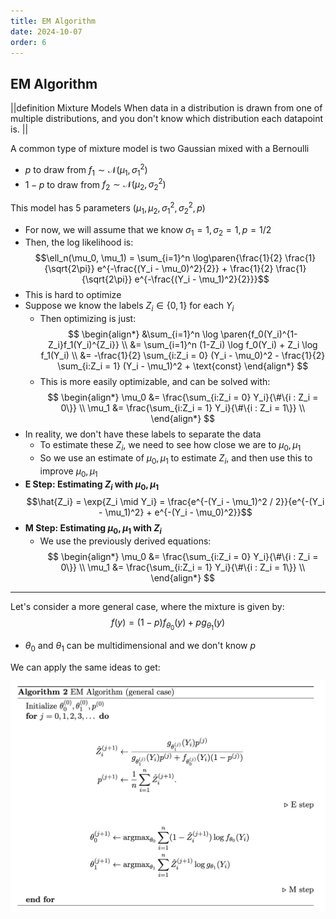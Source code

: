 ```yaml
---
title: EM Algorithm
date: 2024-10-07
order: 6
---
```


## EM Algorithm

||definition Mixture Models
When data in a distribution is drawn from one of multiple distributions, and you don't know which distribution each datapoint is.
||

A common type of mixture model is two Gaussian mixed with a Bernoulli

- $p$ to draw from $f_1 \sim \mathcal{N}(\mu_1, \sigma_1^2)$
- $1 - p$ to draw from $f_2 \sim \mathcal{N}(\mu_2, \sigma_2^2)$

This model has 5 parameters $(\mu_1, \mu_2, \sigma_1^2, \sigma_2^2, p)$

- For now, we will assume that we know $\sigma_1 = 1, \sigma_2 = 1, p = 1/2$
- Then, the log likelihood is:
  $$\ell_n(\mu_0, \mu_1) = \sum_{i=1}^n \log\paren{\frac{1}{2} \frac{1}{\sqrt{2\pi}} e^{-\frac{(Y_i - \mu_0)^2}{2}} + \frac{1}{2} \frac{1}{\sqrt{2\pi}} e^{-\frac{(Y_i - \mu_1)^2}{2}}}$$
- This is hard to optimize
- Suppose we know the labels $Z_i \in \{0, 1\}$ for each $Y_i$
  - Then optimizing is just:
    $$
    \begin{align*}
    &\sum_{i=1}^n \log \paren{f_0(Y_i)^{1-Z_i}f_1(Y_i)^{Z_i}} \\ &= \sum_{i=1}^n (1-Z_i) \log f_0(Y_i) + Z_i \log f_1(Y_i) \\
    &= -\frac{1}{2} \sum_{i:Z_i = 0} (Y_i - \mu_0)^2 - \frac{1}{2} \sum_{i:Z_i = 1} (Y_i - \mu_1)^2 + \text{const}
    \end{align*}
    $$
  - This is more easily optimizable, and can be solved with:
    $$
    \begin{align*}
    \mu_0 &= \frac{\sum_{i:Z_i = 0} Y_i}{\#\{i : Z_i = 0\}} \\
    \mu_1 &= \frac{\sum_{i:Z_i = 1} Y_i}{\#\{i : Z_i = 1\}} \\
    \end{align*}
    $$
- In reality, we don't have these labels to separate the data
  - To estimate these $Z_i$, we need to see how close we are to $\mu_0, \mu_1$
  - So we use an estimate of $\mu_0, \mu_1$ to estimate $Z_i$, and then use this to improve $\mu_0, \mu_1$
- **E Step: Estimating $Z_i$ with $\mu_0, \mu_1$**
  $$\hat{Z_i} = \exp{Z_i \mid Y_i} = \frac{e^{-(Y_i - \mu_1)^2 / 2}}{e^{-(Y_i - \mu_1)^2} + e^{-(Y_i - \mu_0)^2}}$$
- **M Step: Estimating $\mu_0, \mu_1$ with $Z_i$**
  - We use the previously derived equations:
    $$
    \begin{align*}
    \mu_0 &= \frac{\sum_{i:Z_i = 0} Y_i}{\#\{i : Z_i = 0\}} \\
    \mu_1 &= \frac{\sum_{i:Z_i = 1} Y_i}{\#\{i : Z_i = 1\}} \\
    \end{align*}
    $$

---

Let's consider a more general case, where the mixture is given by:
$$f(y) = (1-p)f_{\theta_0}(y) + pg_{\theta_1}(y)$$

- $\theta_0$ and $\theta_1$ can be multidimensional and we don't know $p$

We can apply the same ideas to get:

![](img/em-algorithm.png)
